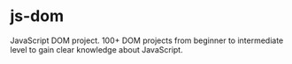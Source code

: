 # js-dom
JavaScript DOM project. 100+ DOM projects from beginner to intermediate level to gain clear knowledge about JavaScript. 

